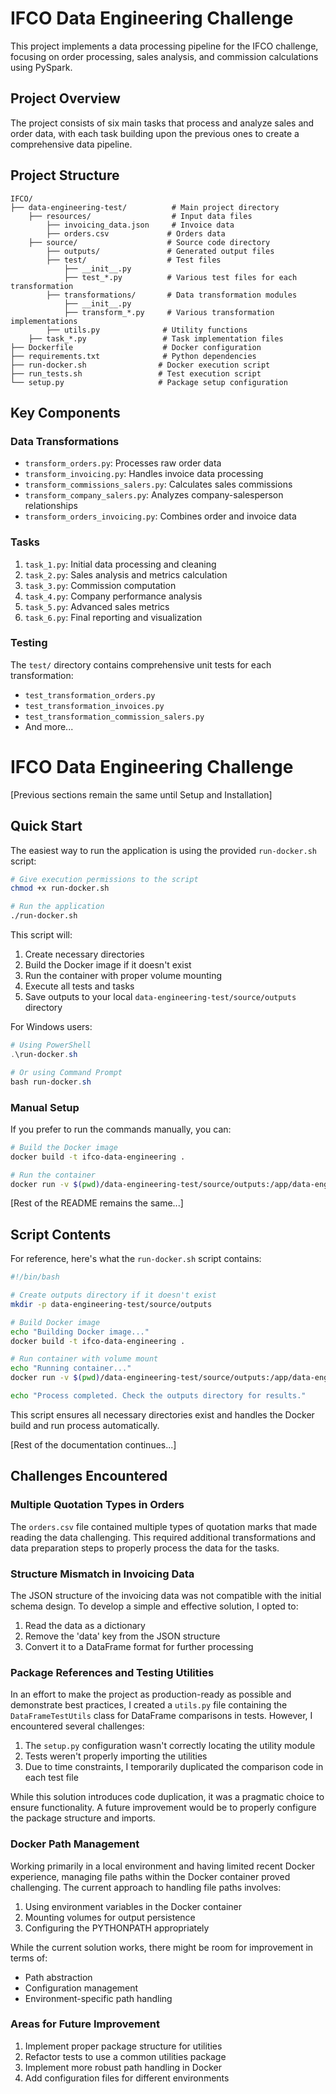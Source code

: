# IFCO Data Engineering Challenge

This project implements a data processing pipeline for the IFCO challenge, focusing on order processing, sales analysis, and commission calculations using PySpark.

## Project Overview

The project consists of six main tasks that process and analyze sales and order data, with each task building upon the previous ones to create a comprehensive data pipeline.

## Project Structure

```
IFCO/
├── data-engineering-test/          # Main project directory
    ├── resources/                  # Input data files
        ├── invoicing_data.json     # Invoice data
        ├── orders.csv             # Orders data
    ├── source/                    # Source code directory
        ├── outputs/               # Generated output files
        ├── test/                  # Test files
            ├── __init__.py
            ├── test_*.py          # Various test files for each transformation
        ├── transformations/       # Data transformation modules
            ├── __init__.py
            ├── transform_*.py     # Various transformation implementations
        ├── utils.py              # Utility functions
    ├── task_*.py                 # Task implementation files
├── Dockerfile                    # Docker configuration
├── requirements.txt              # Python dependencies
├── run-docker.sh                # Docker execution script
├── run_tests.sh                 # Test execution script
└── setup.py                     # Package setup configuration
```

## Key Components

### Data Transformations
- `transform_orders.py`: Processes raw order data
- `transform_invoicing.py`: Handles invoice data processing
- `transform_commissions_salers.py`: Calculates sales commissions
- `transform_company_salers.py`: Analyzes company-salesperson relationships
- `transform_orders_invoicing.py`: Combines order and invoice data

### Tasks
1. `task_1.py`: Initial data processing and cleaning
2. `task_2.py`: Sales analysis and metrics calculation
3. `task_3.py`: Commission computation
4. `task_4.py`: Company performance analysis
5. `task_5.py`: Advanced sales metrics
6. `task_6.py`: Final reporting and visualization

### Testing
The `test/` directory contains comprehensive unit tests for each transformation:
- `test_transformation_orders.py`
- `test_transformation_invoices.py`
- `test_transformation_commission_salers.py`
- And more...

# IFCO Data Engineering Challenge

[Previous sections remain the same until Setup and Installation]

## Quick Start

The easiest way to run the application is using the provided `run-docker.sh` script:

```bash
# Give execution permissions to the script
chmod +x run-docker.sh

# Run the application
./run-docker.sh
```

This script will:
1. Create necessary directories
2. Build the Docker image if it doesn't exist
3. Run the container with proper volume mounting
4. Execute all tests and tasks
5. Save outputs to your local `data-engineering-test/source/outputs` directory

For Windows users:
```powershell
# Using PowerShell
.\run-docker.sh

# Or using Command Prompt
bash run-docker.sh
```

### Manual Setup

If you prefer to run the commands manually, you can:

```bash
# Build the Docker image
docker build -t ifco-data-engineering .

# Run the container
docker run -v $(pwd)/data-engineering-test/source/outputs:/app/data-engineering-test/source/outputs ifco-data-engineering
```

[Rest of the README remains the same...]

## Script Contents

For reference, here's what the `run-docker.sh` script contains:

```bash
#!/bin/bash

# Create outputs directory if it doesn't exist
mkdir -p data-engineering-test/source/outputs

# Build Docker image
echo "Building Docker image..."
docker build -t ifco-data-engineering .

# Run container with volume mount
echo "Running container..."
docker run -v $(pwd)/data-engineering-test/source/outputs:/app/data-engineering-test/source/outputs ifco-data-engineering

echo "Process completed. Check the outputs directory for results."
```

This script ensures all necessary directories exist and handles the Docker build and run process automatically.

[Rest of the documentation continues...]


## Challenges Encountered

### Multiple Quotation Types in Orders
The `orders.csv` file contained multiple types of quotation marks that made reading the data challenging. This required additional transformations and data preparation steps to properly process the data for the tasks.

### Structure Mismatch in Invoicing Data
The JSON structure of the invoicing data was not compatible with the initial schema design. To develop a simple and effective solution, I opted to:
1. Read the data as a dictionary
2. Remove the 'data' key from the JSON structure
3. Convert it to a DataFrame format for further processing

### Package References and Testing Utilities
In an effort to make the project as production-ready as possible and demonstrate best practices, I created a `utils.py` file containing the `DataFrameTestUtils` class for DataFrame comparisons in tests. However, I encountered several challenges:

1. The `setup.py` configuration wasn't correctly locating the utility module
2. Tests weren't properly importing the utilities
3. Due to time constraints, I temporarily duplicated the comparison code in each test file

While this solution introduces code duplication, it was a pragmatic choice to ensure functionality. A future improvement would be to properly configure the package structure and imports.

### Docker Path Management
Working primarily in a local environment and having limited recent Docker experience, managing file paths within the Docker container proved challenging. The current approach to handling file paths involves:

1. Using environment variables in the Docker container
2. Mounting volumes for output persistence
3. Configuring the PYTHONPATH appropriately

While the current solution works, there might be room for improvement in terms of:
- Path abstraction
- Configuration management
- Environment-specific path handling

### Areas for Future Improvement
1. Implement proper package structure for utilities
2. Refactor tests to use a common utilities package
3. Implement more robust path handling in Docker
4. Add configuration files for different environments